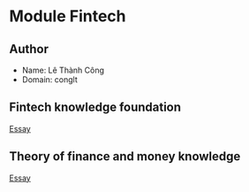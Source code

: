 # Module Fintech

## Author

-   Name: Lê Thành Công 
-   Domain: conglt

## Fintech knowledge foundation

[Essay](essay-fintech-coursera.md)

## Theory of finance and money knowledge

[Essay](essay-theory-money.md)